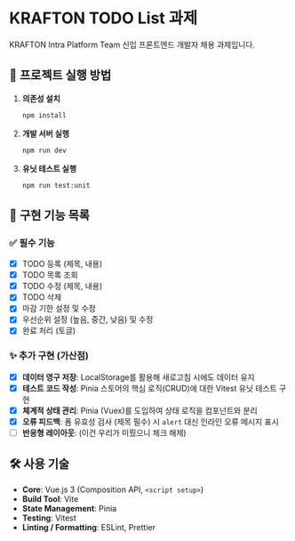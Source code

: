 # KRAFTON TODO List 과제

KRAFTON Intra Platform Team 신입 프론트엔드 개발자 채용 과제입니다.

## 🚀 프로젝트 실행 방법

1.  **의존성 설치**
    ```bash
    npm install
    ```

2.  **개발 서버 실행**
    ```bash
    npm run dev
    ```

3.  **유닛 테스트 실행**
    ```bash
    npm run test:unit
    ```

## 🎯 구현 기능 목록

### ✅ 필수 기능
- [x] TODO 등록 (제목, 내용)
- [x] TODO 목록 조회
- [x] TODO 수정 (제목, 내용)
- [x] TODO 삭제
- [x] 마감 기한 설정 및 수정
- [x] 우선순위 설정 (높음, 중간, 낮음) 및 수정
- [x] 완료 처리 (토글)

### ✨ 추가 구현 (가산점)
- [x] **데이터 영구 저장**: LocalStorage를 활용해 새로고침 시에도 데이터 유지
- [x] **테스트 코드 작성**: Pinia 스토어의 핵심 로직(CRUD)에 대한 Vitest 유닛 테스트 구현
- [x] **체계적 상태 관리**: Pinia (Vuex)를 도입하여 상태 로직을 컴포넌트와 분리
- [x] **오류 피드백**: 폼 유효성 검사 (제목 필수) 시 `alert` 대신 인라인 오류 메시지 표시
- [ ] **반응형 레이아웃**: (이건 우리가 미뤘으니 체크 해제)

## 🛠 사용 기술

- **Core**: Vue.js 3 (Composition API, `<script setup>`)
- **Build Tool**: Vite
- **State Management**: Pinia
- **Testing**: Vitest
- **Linting / Formatting**: ESLint, Prettier